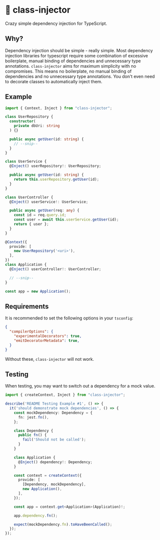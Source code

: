# 💉 class-injector

Crazy simple dependency injection for TypeScript.

## Why?

Dependency injection should be simple - really simple. Most dependency injection libraries for typescript require some combination of excessive boilerplate, manual binding of dependencies and unnecessary type annotations. `class-injector` aims for maximum simplicity with no compromises. This means no boilerplate, no manual binding of dependencies and no unnecessary type annotations. You don't even need to decorate classes to automatically inject them.

## Example

```ts
import { Context, Inject } from "class-injector";

class UserRepository {
  constructor(
    private dbUri: string
  ) {}

  public async getUser(id: string) {
    // --snip--
  }
}

class UserService {
  @Inject() userRepository!: UserRepository;

  public async getUser(id: string) {
    return this.userRepository.getUser(id);
  }
}

class UserController {
  @Inject() userService!: UserService;

  public async getUser(req: any) {
    const id = req.query.id;
    const user = await this.userService.getUser(id);
    return { user };
  }
}

@Context({
  provide: [
    new UserRepository('<uri>'),
  ],
})
class Application {
  @Inject() userController!: UserController;

  // --snip--
}

const app = new Application();
```

## Requirements

It is recommended to set the following options in your `tsconfig`:

```json
{
  "compilerOptions": {
    "experimentalDecorators": true,
    "emitDecoratorMetadata": true,
  }
}
```

Without these, `class-injector` will not work.

## Testing

When testing, you may want to switch out a dependency for a mock value.

```ts
import { createContext, Inject } from "class-injector";

describe('README Testing Example #1', () => {
  it('should demonstrate mock dependencies', () => {
    const mockDependency: Dependency = {
      fn: jest.fn(),
    };

    class Dependency {
      public fn() {
        fail('Should not be called');
      }
    }

    class Application {
      @Inject() dependency!: Dependency;
    }

    const context = createContext({
      provide: [
        [Dependency, mockDependency],
        new Application(),
      ],
    });

    const app = context.get<Application>(Application)!;

    app.dependency.fn();

    expect(mockDependency.fn).toHaveBeenCalled();
  });
});
```
